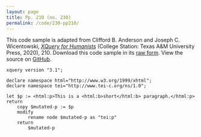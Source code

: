 ```yaml
---
layout: page
title: Pp. 210 (no. 230)
permalink: /code/230-pp210/
---
```


This code sample is adapted from Clifford B. Anderson and Joseph C. Wicentowski, 
[_XQuery for Humanists_](/) (College Station: Texas A&M University Press, 2020), 210. 
Download this code sample in its [raw form](/code/230-pp210/230-pp210.xq).
View the source on [GitHub](https://github.com/coding4humanists/xquery4humanists/blob/master/code/230-pp210/230-pp210.xq).

```xquery
xquery version "3.1";

declare namespace html="http://www.w3.org/1999/xhtml";
declare namespace tei="http://www.tei-c.org/ns/1.0";

let $p := <html:p>This is a <html:b>short</html:b> paragraph.</html:p>
return
    copy $mutated-p := $p
    modify 
        rename node $mutated-p as "tei:p"
    return
        $mutated-p
```  
